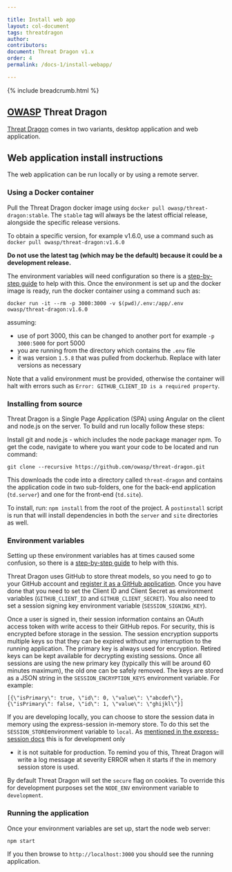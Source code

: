 ```yaml
---

title: Install web app
layout: col-document
tags: threatdragon
author:
contributors:
document: Threat Dragon v1.x
order: 4
permalink: /docs-1/install-webapp/

---
```


{% include breadcrumb.html %}
## [OWASP](https://www.owasp.org) Threat Dragon

[Threat Dragon](http://owasp.org/www-project-threat-dragon) comes in two variants, 
desktop application and web application.

## Web application install instructions
The web application can be run locally or by using a remote server.

### Using a Docker container
Pull the Threat Dragon docker image using `docker pull owasp/threat-dragon:stable`.
The `stable` tag will always be the latest official release, alongside the specific release versions.

To obtain a specific version, for example v1.6.0, use a command such as `docker pull owasp/threat-dragon:v1.6.0`

**Do not use the latest tag (which may be the default) because it could be a development release.**

The environment variables will need configuration so there is a [step-by-step guide](/docs-1/setup/) to help with this.
Once the environment is set up and the docker image is ready, run the docker container using a command such as:

```
docker run -it --rm -p 3000:3000 -v $(pwd)/.env:/app/.env owasp/threat-dragon:v1.6.0
```

assuming:
* use of port 3000, this can be changed to another port for example `-p 3000:5000` for port 5000
* you are running from the directory  which contains the `.env` file
* it was version `1.5.8` that was pulled from dockerhub. Replace with later versions as necessary

Note that a valid environment must  be provided, otherwise the container will halt with errors
such as `Error: GITHUB_CLIENT_ID is a required property`.

### Installing from source

Threat Dragon is a Single Page Application (SPA) using Angular on the client and node.js on the server.
To build and run locally follow these steps:

Install git and node.js - which includes the node package manager npm.
To get the code, navigate to where you want your code to be located and run command:

`git clone --recursive https://github.com/owasp/threat-dragon.git`

This downloads the code into a directory called `threat-dragon` and contains the application code in two sub-folders,
one for the back-end application (`td.server`) and one for the front-end (`td.site`).

To install, run: `npm install` from the root of the project.
A `postinstall` script is run that will install dependencies in both the `server` and `site` directories as well.

### Environment variables

Setting up these environment variables has at times caused some confusion,
so there is a [step-by-step guide](/docs-1/setup/) to help with this.

Threat Dragon uses GitHub to store threat models, so you need to go to your GitHub account and
[register it as a GitHub application](https://github.com/settings/applications/new).
Once you have done that you need to set the Client ID and Client Secret as environment variables
(`GITHUB_CLIENT_ID` and `GITHUB_CLIENT_SECRET`).
You also need to set a session signing key environment variable (`SESSION_SIGNING_KEY`).

Once a user is signed in, their session information contains an OAuth access token with write access to their GitHub repos.
For security, this is encrypted before storage in the session.
The session encryption supports multiple keys so that they can be expired
without any interruption to the running application. The primary key is always used for encryption. Retired keys can be kept available
for decrypting existing sessions. Once all sessions are using the new primary key (typically this will be around 60 minutes maximum),
the old one can be safely removed.
The keys are stored as a JSON string in  the `SESSION_ENCRYPTION_KEYS` environment variable. For example:

`[{\"isPrimary\": true, \"id\": 0, \"value\": \"abcdef\"}, {\"isPrimary\": false, \"id\": 1, \"value\": \"ghijkl\"}]`

If you are developing locally, you can choose to store the session data in memory using the express-session in-memory store.
To do this set the `SESSION_STORE`environment variable to `local`.
As [mentioned in the express-session docs](https://github.com/expressjs/session) this is for development only
- it is not suitable for production. To remind you of this, Threat Dragon will write a log message at severity ERROR when
it starts if the in memory session store is used.

By default Threat Dragon will set the `secure` flag on cookies.
To override this for development purposes set the `NODE_ENV` environment variable to `development`.

### Running the application

Once your environment variables are set up, start the node web server:

`npm start`

If you then browse to `http://localhost:3000` you should see the running application.
